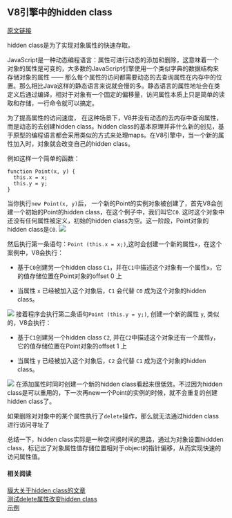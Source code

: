 ## V8引擎中的hidden class
[原文链接](https://developers.google.com/v8/design?csw=1#prop_access)

hidden class是为了实现对象属性的快速存取。

JavaScript是一种动态编程语言：属性可进行动态的添加和删除，这意味着一个对象的属性是可变的，大多数的JavaScript引擎使用一个类似字典的数据结构来存储对象的属性 —— 那么每个属性的访问都需要动态的去查询属性在内存中的位置。那么相比Java这样的静态语言来说就会慢的多。静态语言的属性地址会在类定义后通过编译，相对于对象有一个固定的偏移量，访问属性本质上只是简单的读取和存储，一行命令就可以搞定。

为了提高属性的访问速度， 在这种场景下，V8并没有动态的去内存中查询属性，而是动态的去创建hidden class。hidden class的基本原理并非什么新的创见，基于原型的编程语言都会采用类似的方式来处理maps。在V8引擎中，当一个新的属性加入时，对象就会改变自己的hidden class。

例如这样一个简单的函数：

    function Point(x, y) {
      this.x = x;
      this.y = y;
    }
当你执行`new Point(x, y)`后， 一个新的Point的实例对象被创建了，首先V8会创建一个初始的Point的hidden class，在这个例子中，我们叫它`C0`. 这时这个对象中还没有任何属性被定义，初始的hidden class为空。这一阶段，Point对象的hidden class是`C0`.
![](http://text-learn.qiniudn.com/map_trans_a.png)

然后执行第一条语句：`Point (this.x = x;)`,这时会创建一个新的属性`x`，在这个案例中，V8会执行：

- 基于`C0`创建另一个hidden class `C1`，并在`C1`中描述这个对象有一个属性`x`，它的值存储位置在Point对象的offset 0 上

- 当属性 `x` 已经被加入这个对象后，`C1` 会代替 `C0` 成为这个对象的hidden class。

![](http://text-learn.qiniudn.com/map_trans_b.png)
接着程序会执行第二条语句`Point (this.y = y;)`, 创建一个新的属性 `y`, 类似的，V8会执行： 

- 基于`C1`创建另一个hidden class `C2`, 并在`C2`中描述这个对象还有一个属性`y`，它的值存储位置在Point对象的offset 1 上

- 当属性 `y` 已经被加入这个对象后，`C2` 会代替 `C1` 成为这个对象的hidden class。

![](http://text-learn.qiniudn.com/map_trans_c.png)
在添加属性时同时创建一个新的hidden class看起来很低效。不过因为hidden class是可以重用的，下一次再new一个Point的实例的时候，就不会重复的创建hidden class了。

如果删除对对象中的某个属性执行了`delete`操作，那么就无法通过hidden class进行访问寻址了  

总结一下，hidden class实际是一种空间换时间的思路，通过为对象设置hiddden class，标记出了对象属性值存储位置相对于object的指针偏移，从而实现快速的访问属性值。  

#### 相关阅读
[貘大关于hidden class的文章](http://www.w3ctech.com/topic/660)   
[测试delete属性改变hidden class](http://jsperf.com/test-v8-delete)   
[示例](http://debuggable.com/posts/understanding-hidden-classes-in-v8:4c7e81e4-1330-4398-8bd2-761bcbdd56cb)